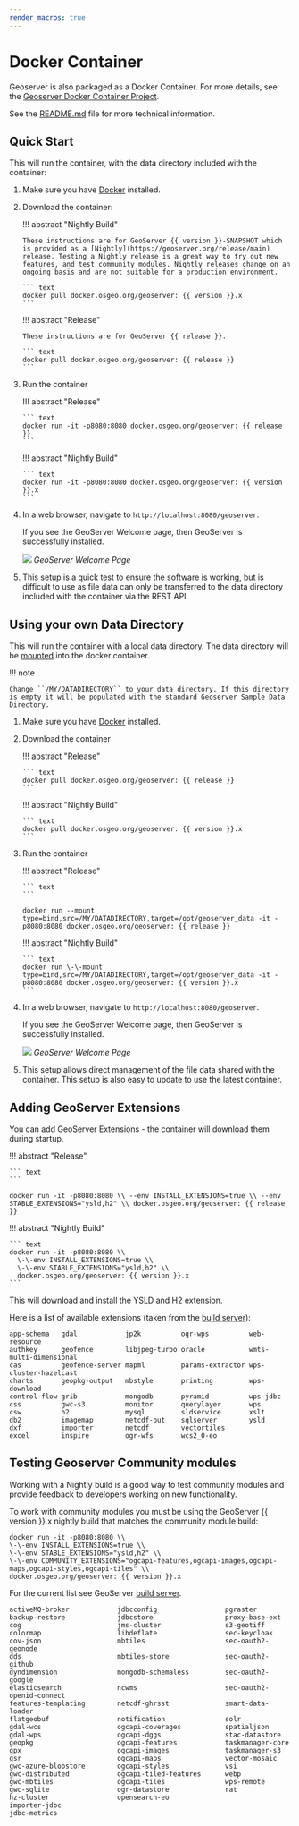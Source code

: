 ```yaml
---
render_macros: true
---
```


# Docker Container

Geoserver is also packaged as a Docker Container. For more details, see the [Geoserver Docker Container Project](https://github.com/geoserver/docker).

See the [README.md](https://github.com/geoserver/docker/blob/master/README.md) file for more technical information.

## Quick Start

This will run the container, with the data directory included with the container:

1.  Make sure you have [Docker](https://www.docker.com/) installed.

2.  Download the container:

    !!! abstract "Nightly Build"

        These instructions are for GeoServer {{ version }}-SNAPSHOT which is provided as a [Nightly](https://geoserver.org/release/main) release. Testing a Nightly release is a great way to try out new features, and test community modules. Nightly releases change on an ongoing basis and are not suitable for a production environment.
    
        ``` text
        docker pull docker.osgeo.org/geoserver: {{ version }}.x
        ```


    !!! abstract "Release"

        These instructions are for GeoServer {{ release }}.
    
        ``` text
        docker pull docker.osgeo.org/geoserver: {{ release }}
        ```


3.  Run the container

    !!! abstract "Release"

        ``` text
        docker run -it -p8080:8080 docker.osgeo.org/geoserver: {{ release }}
        ```


    !!! abstract "Nightly Build"

        ``` text
        docker run -it -p8080:8080 docker.osgeo.org/geoserver: {{ version }}.x
        ```


4.  In a web browser, navigate to `http://localhost:8080/geoserver`.

    If you see the GeoServer Welcome page, then GeoServer is successfully installed.

    ![](images/success.png)
    *GeoServer Welcome Page*

5.  This setup is a quick test to ensure the software is working, but is difficult to use as file data can only be transferred to the data directory included with the container via the REST API.

## Using your own Data Directory

This will run the container with a local data directory. The data directory will be [mounted](https://docs.docker.com/storage/bind-mounts/) into the docker container.

!!! note

    Change ``/MY/DATADIRECTORY`` to your data directory. If this directory is empty it will be populated with the standard Geoserver Sample Data Directory.


1.  Make sure you have [Docker](https://www.docker.com/) installed.

2.  Download the container

    !!! abstract "Release"

        ``` text
        docker pull docker.osgeo.org/geoserver: {{ release }}
        ```


    !!! abstract "Nightly Build"

        ``` text
        docker pull docker.osgeo.org/geoserver: {{ version }}.x
        ```


3.  Run the container

    !!! abstract "Release"

        ``` text
        ```
    
        docker run --mount type=bind,src=/MY/DATADIRECTORY,target=/opt/geoserver_data -it -p8080:8080 docker.osgeo.org/geoserver: {{ release }}


    !!! abstract "Nightly Build"

        ``` text
        docker run \-\-mount type=bind,src=/MY/DATADIRECTORY,target=/opt/geoserver_data -it -p8080:8080 docker.osgeo.org/geoserver: {{ version }}.x
        ```


4.  In a web browser, navigate to `http://localhost:8080/geoserver`.

    If you see the GeoServer Welcome page, then GeoServer is successfully installed.

    ![](images/success.png)
    *GeoServer Welcome Page*

5.  This setup allows direct management of the file data shared with the container. This setup is also easy to update to use the latest container.

## Adding GeoServer Extensions

You can add GeoServer Extensions - the container will download them during startup.

!!! abstract "Release"

    ``` text
    ```
    
    docker run -it -p8080:8080 \\ --env INSTALL_EXTENSIONS=true \\ --env STABLE_EXTENSIONS="ysld,h2" \\ docker.osgeo.org/geoserver: {{ release }}


!!! abstract "Nightly Build"

    ``` text
    docker run -it -p8080:8080 \\
      \-\-env INSTALL_EXTENSIONS=true \\
      \-\-env STABLE_EXTENSIONS="ysld,h2" \\
      docker.osgeo.org/geoserver: {{ version }}.x
    ```


This will download and install the YSLD and H2 extension.

Here is a list of available extensions (taken from the [build server](https://build.geoserver.org/geoserver/main/ext-latest/)):

    app-schema   gdal            jp2k          ogr-wps          web-resource
    authkey      geofence        libjpeg-turbo oracle           wmts-multi-dimensional
    cas          geofence-server mapml         params-extractor wps-cluster-hazelcast
    charts       geopkg-output   mbstyle       printing         wps-download
    control-flow grib            mongodb       pyramid          wps-jdbc
    css          gwc-s3          monitor       querylayer       wps
    csw          h2              mysql         sldservice       xslt
    db2          imagemap        netcdf-out    sqlserver        ysld
    dxf          importer        netcdf        vectortiles      
    excel        inspire         ogr-wfs       wcs2_0-eo

## Testing Geoserver Community modules

Working with a Nightly build is a good way to test community modules and provide feedback to developers working on new functionality.

To work with community modules you must be using the GeoServer {{ version }}.x nightly build that matches the community module build:

``` text
docker run -it -p8080:8080 \\
\-\-env INSTALL_EXTENSIONS=true \\
\-\-env STABLE_EXTENSIONS="ysld,h2" \\
\-\-env COMMUNITY_EXTENSIONS="ogcapi-features,ogcapi-images,ogcapi-maps,ogcapi-styles,ogcapi-tiles" \\
docker.osgeo.org/geoserver: {{ version }}.x
```

For the current list see GeoServer [build server](https://build.geoserver.org/geoserver/main/community-latest/).

    activeMQ-broker            jdbcconfig                 pgraster                    
    backup-restore             jdbcstore                  proxy-base-ext              
    cog                        jms-cluster                s3-geotiff                  
    colormap                   libdeflate                 sec-keycloak             
    cov-json                   mbtiles                    sec-oauth2-geonode          
    dds                        mbtiles-store              sec-oauth2-github           
    dyndimension               mongodb-schemaless         sec-oauth2-google           
    elasticsearch              ncwms                      sec-oauth2-openid-connect   
    features-templating        netcdf-ghrsst              smart-data-loader           
    flatgeobuf                 notification               solr                        
    gdal-wcs                   ogcapi-coverages           spatialjson                 
    gdal-wps                   ogcapi-dggs                stac-datastore              
    geopkg                     ogcapi-features            taskmanager-core            
    gpx                        ogcapi-images              taskmanager-s3              
    gsr                        ogcapi-maps                vector-mosaic
    gwc-azure-blobstore        ogcapi-styles              vsi                         
    gwc-distributed            ogcapi-tiled-features      webp                        
    gwc-mbtiles                ogcapi-tiles               wps-remote
    gwc-sqlite                 ogr-datastore              rat
    hz-cluster                 opensearch-eo                          
    importer-jdbc              
    jdbc-metrics                                      
